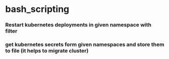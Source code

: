 # bash_scripting

### Restart kubernetes deployments in given namespace with filter

### get kubernetes secrets form given namespaces and store them to file (it helps to migrate cluster)